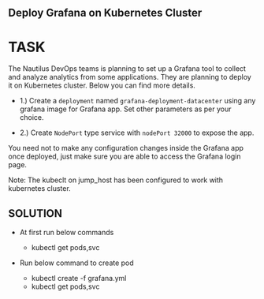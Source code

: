 ## Deploy Grafana on Kubernetes Cluster

# TASK

The Nautilus DevOps teams is planning to set up a Grafana tool to collect and analyze analytics from some applications. They are planning to deploy it on Kubernetes cluster. Below you can find more details.

- 1.) Create a `deployment` named `grafana-deployment-datacenter` using any grafana image for Grafana app. Set other parameters as per your choice.

- 2.) Create `NodePort` type service with `nodePort 32000` to expose the app.

You need not to make any configuration changes inside the Grafana app once deployed, just make sure you are able to access the Grafana login page.

Note: The kubeclt on jump_host has been configured to work with kubernetes cluster.

## SOLUTION
* At first run below commands
    -  kubectl get pods,svc

* Run below command to create pod
    - kubectl create -f grafana.yml
    - kubectl get pods,svc